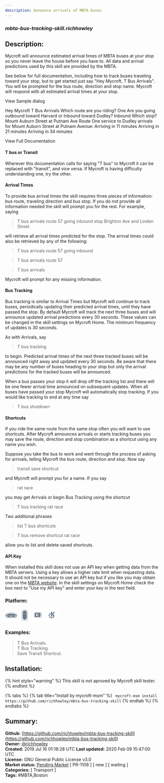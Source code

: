 ```yaml
---
description: Announce arrivals of MBTA buses
---
```


### _mbta-bus-tracking-skill.richhowley_  
## Description:  
Mycroft will announce estimated arrival times of MBTA buses at your stop so you never leave the house before you have to.  All data and arrival predictions used by this skill are provided by the MBTA.

See below for full documentation, including how to track buses traveling toward your stop, but to get started just say "Hey Mycroft, T Bus Arrivals".  You will be prompted for the bus route, direction and stop name.  Mycroft will respond with all estimated arrival times at your stop.

View Sample dialog

Hey Mycroft T Bus Arrivals
Which route are you riding?
One
Are you going outbound toward Harvard or Inbound toward Dudley?
Inbound
Which stop?
Mount Auburn Street at Putnam Ave
Route One service to Dudley arrivals for Mount Auburn Street at Putnam Avenue:
Arriving in 11 minutes
Arriving in 21 minutes
Arriving in 34 minutes



View Full Documentation

#### T bus or Transit

Wherever this documentation calls for saying "T bus" to Mycroft it can be replaced with "transit", and vice versa.  If Mycroft is having difficulty understanding  one, try the other.

#### Arrival Times

To provide bus arrival times the skill requires three pieces of information:  bus route, traveling direction and bus stop.  If you do not provide all information needed the skill will prompt you for the rest.  For example, saying

> T bus arrivals route 57 going inbound stop Brighton Ave and Linden Street

will retrieve all arrival times predicted for the stop.  The arrival times could also be retrieved by any of the following:

> T bus arrivals route 57 going inbound

> T bus arrivals route 57

> T bus arrivals

Mycroft will prompt for any missing information.

#### Bus Tracking

Bus tracking is similar to Arrival Times but Mycroft will continue to track buses, periodically updating their predicted arrival times, until they have passed the stop.  By default Mycroft will track the next three buses and will announce updated arrival predictions every 30 seconds.  These values can be changed in the skill settings on Mycroft Home.  The minimum frequency of updates  is 30 seconds.

As with Arrivals, say

> T bus tracking

to begin.  Predicted arrival times of the next three tracked buses will be announced right away and updated every 30 seconds.  Be aware that there may be any number of buses heading to your stop but only the arrival predictions for the tracked buses will be announced.

When a bus passes your stop it will drop off the tracking list and there will be one fewer arrival time announced on subsequent updates.  When all buses have passed your stop Mycroft will automatically stop tracking.  If you would like tracking to end at any time say

> T bus shutdown

#### Shortcuts

If you ride the same route from the same stop often you will want to use shortcuts.  After Mycroft announces arrivals or starts tracking buses you may save the route, direction and stop combination as a shortcut using any name you wish.

Suppose you take the bus to work and went through the process of asking for arrivals, telling Mycroft the bus route, direction and stop.  Now say

> transit save shortcut

and Mycroft will prompt you for a name.  If you say

> rat race

you may get Arrivals or begin Bus Tracking using the shortcut

>T bus tracking rat race

Two additional phrases

> list T bus shortcuts

> T bus remove shortcut rat race

allow you to list and delete saved shortcuts.

#### API Key

When installed this skill does not use an API key when getting data from the MBTA servers.  Using a key allows a higher rate limit when requesting data.  It should not be necessary to use an API key but if you like you may obtain one on the [MBTA website](https://api-v3.mbta.com/register). In the skill settings on Mycroft Home check the box next to "Use my API key" and enter your key in the text field.

  
  
  
### Platform:  
 ![Mark I](../.gitbook/assets/mark-1-icon.png)  ![Mark II](../.gitbook/assets/mark-2-icon.png)  ![Picroft](../.gitbook/assets/picroft-icon.png)  ![plasmoid](../.gitbook/assets/kde.png)   
### Examples:  
> T Bus Arrivals.  
> T Bus Tracking.  
> Save Transit Shortcut.  
  
## Installation:  
{% hint style="warning" %}
This skill is not aproved by Mycroft skill tester.
{% endhint %}
    
{% tabs %}
{% tab title="Install by mycroft-msm" %}
``` mycroft-msm install https://github.com/richhowley/mbta-bus-tracking-skill```
{% endtab %}
  {% endtabs %}
    
## Summary:  
**Github:** [https://github.com/richhowley/mbta-bus-tracking-skill](https://github.com/richhowley/mbta-bus-tracking-skill)  
**Owner:** [@richhowley](https://github.com/richhowley)  
**Created:** 2019 Jul 16 01:18:28 UTC  **Last updated:** 2020 Feb 09 15:47:00 UTC  
**License:** GNU General Public License v3.0  
**Market status:** [Pending Market](https://market.mycroft.ai/skill/) [ PR-1108 ] [ new ] [ waiting ]  
**Categories:** [ Transport ]   
**Tags:** \#MBTA,Boston   
